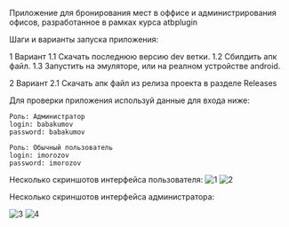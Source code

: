 Приложение для бронирования мест в оффисе и администрирования офисов, разработанное в рамках курса atbplugin

Шаги и варианты запуска приложения:

1 Вариант
    1.1 Скачать последнюю версию dev ветки.
    1.2 Сбилдить апк файл.
    1.3 Запустить на эмуляторе, или на реалном устройстве android.

2 Вариант
    2.1 Скачать апк файл из релиза проекта в разделе Releases

Для проверки приложения используй данные для входа ниже:

    Роль: Администратор
    login: babakumov
    password: babakumov

    Роль: Обычный пользователь
    login: imorozov
    password: imorozov


Несколько скриншотов интерфейса пользователя:
![1](https://github.com/Nezerbrood/Atb-booking/assets/75212647/f09e62a0-e876-4201-93b8-68d0f35bce45)
![2](https://github.com/Nezerbrood/Atb-booking/assets/75212647/79e40e63-ac26-4df5-83d9-d5712ef81c28)

Несколько скриншотов интерфейса администратора:

![3](https://github.com/Nezerbrood/Atb-booking/assets/75212647/419c2743-7fd2-4495-b6e9-120dfa61ddbe)
![4](https://github.com/Nezerbrood/Atb-booking/assets/75212647/019ae222-bf8d-4274-9ed7-4bcb00f47816)
